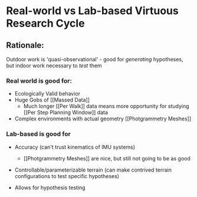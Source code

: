 # Real-world vs Lab-based Virtuous Research Cycle

## Rationale:
Outdoor work is 'quasi-observational' - good for *generating* hypotheses, but indoor work necessary to *test* them 

### Real world is good for: 
- Ecologically Valid behavior
- Huge Gobs of [[Massed Data]]
  - Much longer [[Per Walk]] data means more opportunity for studying [[Per Step Planning Window]] data
- Complex environments with actual geometry [[Photgrammetry Meshes]]


### Lab-based is good for

  - Accuracy (can't trust kinematics of IMU systems)
      - [[Photgrammetry Meshes]] are nice, but still not going to be as good

  - Controllable/parameterizable terrain (can make contrived terrain configurations to test specific hypotheses)
  - Allows for hypothesis testing 